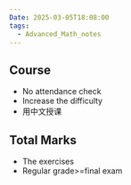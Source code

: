 ```yaml
---
Date: 2025-03-05T18:08:00
tags:
  - Advanced_Math_notes
---
```

## **Course**

- No attendance check
- Increase the difficulty
- 用中文授课

## **Total Marks**

- The exercises
- Regular grade>=final exam